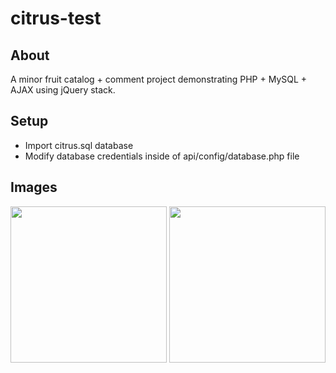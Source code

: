 # citrus-test

## About
A minor fruit catalog + comment project demonstrating PHP + MySQL + AJAX using jQuery stack.

## Setup
- Import citrus.sql database
- Modify database credentials inside of api/config/database.php file

## Images
<img src="https://dzonint.github.io/img/portfolio/citrus/1.png" width="250"></img>
<img src="https://dzonint.github.io/img/portfolio/citrus/2.png" width="250"></img>
